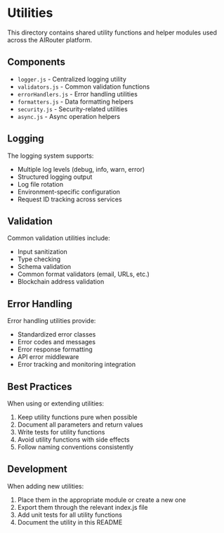 # Utilities

This directory contains shared utility functions and helper modules used across the AIRouter platform.

## Components

- `logger.js` - Centralized logging utility
- `validators.js` - Common validation functions
- `errorHandlers.js` - Error handling utilities
- `formatters.js` - Data formatting helpers
- `security.js` - Security-related utilities
- `async.js` - Async operation helpers

## Logging

The logging system supports:

- Multiple log levels (debug, info, warn, error)
- Structured logging output
- Log file rotation
- Environment-specific configuration
- Request ID tracking across services

## Validation

Common validation utilities include:

- Input sanitization
- Type checking
- Schema validation
- Common format validators (email, URLs, etc.)
- Blockchain address validation

## Error Handling

Error handling utilities provide:

- Standardized error classes
- Error codes and messages
- Error response formatting
- API error middleware
- Error tracking and monitoring integration

## Best Practices

When using or extending utilities:

1. Keep utility functions pure when possible
2. Document all parameters and return values
3. Write tests for utility functions
4. Avoid utility functions with side effects
5. Follow naming conventions consistently

## Development

When adding new utilities:

1. Place them in the appropriate module or create a new one
2. Export them through the relevant index.js file
3. Add unit tests for all utility functions
4. Document the utility in this README 